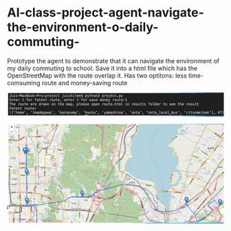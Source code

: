 # AI-class-project-agent-navigate-the-environment-o-daily-commuting-
Prototype the agent to demonstrate that it can navigate the environment of my daily commuting to school. Save it into a html file which has the OpenStreetMap with the route overlap it. Has two optitons: less time-comsuming route and money-saving route 

![Image description](terminal.png)

![Image description](map.png)
